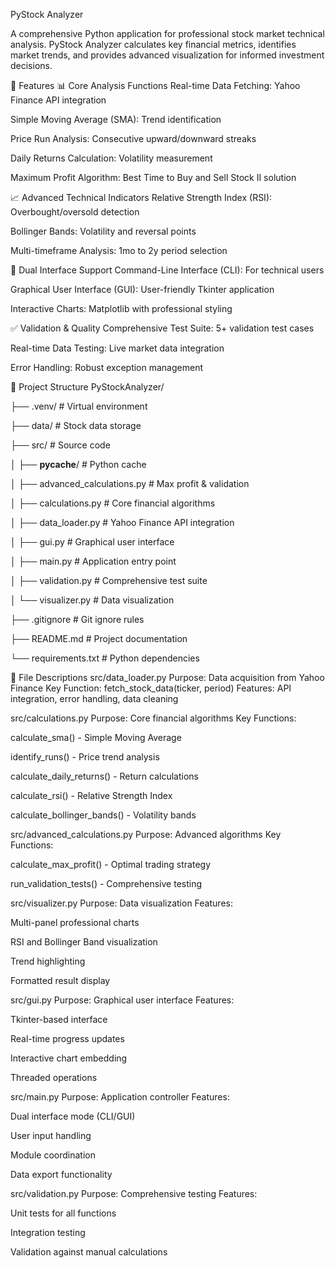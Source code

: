 PyStock Analyzer

A comprehensive Python application for professional stock market technical analysis. PyStock Analyzer calculates key financial metrics, identifies market trends, and provides advanced visualization for informed investment decisions.

🚀 Features
📊 Core Analysis Functions
Real-time Data Fetching: Yahoo Finance API integration

Simple Moving Average (SMA): Trend identification

Price Run Analysis: Consecutive upward/downward streaks

Daily Returns Calculation: Volatility measurement

Maximum Profit Algorithm: Best Time to Buy and Sell Stock II solution

📈 Advanced Technical Indicators
Relative Strength Index (RSI): Overbought/oversold detection

Bollinger Bands: Volatility and reversal points

Multi-timeframe Analysis: 1mo to 2y period selection

🎯 Dual Interface Support
Command-Line Interface (CLI): For technical users

Graphical User Interface (GUI): User-friendly Tkinter application

Interactive Charts: Matplotlib with professional styling

✅ Validation & Quality
Comprehensive Test Suite: 5+ validation test cases

Real-time Data Testing: Live market data integration

Error Handling: Robust exception management

📁 Project Structure
PyStockAnalyzer/

├── .venv/                     # Virtual environment

├── data/                      # Stock data storage

├── src/                       # Source code

│   ├── __pycache__/           # Python cache

│   ├── advanced_calculations.py # Max profit & validation

│   ├── calculations.py        # Core financial algorithms

│   ├── data_loader.py         # Yahoo Finance API integration

│   ├── gui.py                # Graphical user interface

│   ├── main.py               # Application entry point

│   ├── validation.py         # Comprehensive test suite

│   └── visualizer.py         # Data visualization

├── .gitignore                # Git ignore rules

├── README.md                 # Project documentation

└── requirements.txt          # Python dependencies

📄 File Descriptions
src/data_loader.py
Purpose: Data acquisition from Yahoo Finance
Key Function: fetch_stock_data(ticker, period)
Features: API integration, error handling, data cleaning

src/calculations.py
Purpose: Core financial algorithms
Key Functions:

calculate_sma() - Simple Moving Average

identify_runs() - Price trend analysis

calculate_daily_returns() - Return calculations

calculate_rsi() - Relative Strength Index

calculate_bollinger_bands() - Volatility bands

src/advanced_calculations.py
Purpose: Advanced algorithms
Key Functions:

calculate_max_profit() - Optimal trading strategy

run_validation_tests() - Comprehensive testing

src/visualizer.py
Purpose: Data visualization
Features:

Multi-panel professional charts

RSI and Bollinger Band visualization

Trend highlighting

Formatted result display

src/gui.py
Purpose: Graphical user interface
Features:

Tkinter-based interface

Real-time progress updates

Interactive chart embedding

Threaded operations

src/main.py
Purpose: Application controller
Features:

Dual interface mode (CLI/GUI)

User input handling

Module coordination

Data export functionality

src/validation.py
Purpose: Comprehensive testing
Features:

Unit tests for all functions

Integration testing

Validation against manual calculations
